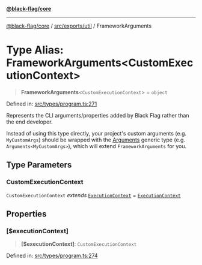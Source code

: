 [**@black-flag/core**](../../../../README.md)

***

[@black-flag/core](../../../../README.md) / [src/exports/util](../README.md) / FrameworkArguments

# Type Alias: FrameworkArguments\<CustomExecutionContext\>

> **FrameworkArguments**\<`CustomExecutionContext`\> = `object`

Defined in: [src/types/program.ts:271](https://github.com/Xunnamius/black-flag/blob/6975ac4841c42ac3213d392b5cb06d13a72628a4/src/types/program.ts#L271)

Represents the CLI arguments/properties added by Black Flag rather than the
end developer.

Instead of using this type directly, your project's custom arguments (e.g.
`MyCustomArgs`) should be wrapped with the [Arguments](../../type-aliases/Arguments.md) generic type
(e.g. `Arguments<MyCustomArgs>`), which will extend `FrameworkArguments` for
you.

## Type Parameters

### CustomExecutionContext

`CustomExecutionContext` *extends* [`ExecutionContext`](ExecutionContext.md) = [`ExecutionContext`](ExecutionContext.md)

## Properties

### \[$executionContext\]

> **\[$executionContext\]**: `CustomExecutionContext`

Defined in: [src/types/program.ts:274](https://github.com/Xunnamius/black-flag/blob/6975ac4841c42ac3213d392b5cb06d13a72628a4/src/types/program.ts#L274)
